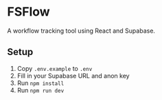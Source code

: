 # FSFlow

A workflow tracking tool using React and Supabase.

## Setup
1. Copy `.env.example` to `.env`
2. Fill in your Supabase URL and anon key
3. Run `npm install`
4. Run `npm run dev`